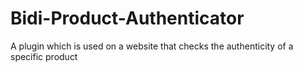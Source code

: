 # Bidi-Product-Authenticator
A plugin which is used on a website that checks the authenticity of a specific product
